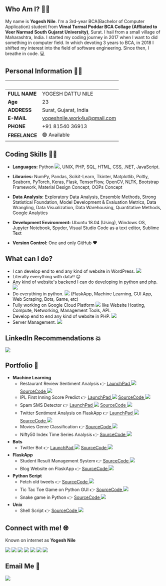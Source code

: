 ## Who Am I? 🙋‍♂️
My name is **Yogesh Nile**. I'm a 3rd-year BCA(Bachelor of Computer Application) student from **Vimal Tormal Poddar BCA Collage (Affliated to Veer Narmad South Gujarat University)**, Surat. I hail from a small village of Maharashtra, India. I started my coding journey in 2017 when I want to did something in computer field. In which devoting 3 years to BCA, in 2018 I shifted my interest into the field of software engineering. Since then, I breathe in code. 💻

## Personal Information 👨‍💼
|  &nbsp; |    &nbsp; |
|------|-----------|
| <strong>FULL NAME</strong> | YOGESH DATTU NILE |
| <strong>Age</strong> | 23 |
| <strong>ADDRESS</strong> | Surat, Gujarat, India |
| <strong>E-MAIL</strong> | yogeshnile.work4u@gmail.com |
| <strong>PHONE</strong> | +91 81540 36913 |
| <strong>FREELANCE</strong> | 🟢 Available |

## Coding Skills :man_technologist:
  - **Languages:**  Python [![][python]](), UNIX, PHP, SQL, HTML, CSS, .NET, JavaScript.

  - **Libraries:** NumPy, Pandas, Scikit-Learn, Tkinter, Matplotlib, Poltly, Seaborn, PyTorch, Keras, Flask, TensorFlow, OpenCV, NLTK, Bootstrap Framework, Material Design Concept, OOPs Concept

  - **Data Analysis:** Exploratory Data Analysis, Ensemble Methods, Strong Statistical Foundation, Model Development & Evaluation Metrics, Data Wrangling, Data Visualization, Data Warehousing, Quantitative Methods, Google Analytics

  - **Development Environment:** Ubuntu 18.04 (Using), Windows OS, Jupyter Notebook, Spyder, Visual Studio Code as a text editor, Sublime Text

  - **Version Control:**  One and only GitHub :heart:

## What can I do?
  - I can develop end to end any kind of website in WordPress. [![][wordpress]](https://wordpress.org/)
  - Literally everything with data!! :blush:
  - Any kind of website's backend I can do developing in python and php. [![][developer]][Github]
  - Do everything in python. [![][python]]() (FlaskApp, Machine Learning, GUI App, Web Scraping, Bots, Game, etc)
  - Fully working on Google Cloud Platform [![][GCP]]() like Website Hosting, Compute, Networking, Management Tools, API.
  - Develop end to end any kind of website in PHP. [![][php]]()
  - Server Management. [![][server]]()
  
## LinkedIn Recommendations :boom:

<a href="https://bit.ly/2Ky3ho6"><img src="https://i.imgur.com/lMWzg1W.png"/></a>


## Portfolio :flight_departure:
  - **Machine Learning**
    - Restaurant Review Sentiment Analysis :point_right: [LaunchPad ![][Launchpad]][restaurant]  [SourceCode ![][Source_Code]][restaurant_code]
    - IPL First Inning Score Predict :point_right: [LaunchPad ![][Launchpad]][ipl score]  [SourceCode ![][Source_Code]][ipl score code]
    - Spam SMS Detector :point_right: [LaunchPad ![][Launchpad]][spam-sms-detector]  [SourceCode ![][Source_Code]][spam-sms-detector code]
    - Twitter Sentiment Analysis on FlaskApp :point_right: [LaunchPad ![][Launchpad]][Twitter-Sentiment]  [SourceCode ![][Source_Code]][Twitter-Sentiment code]
    - Movies Genre Classification :point_right: [SourceCode ![][Source_Code]][Movies-Genre-Classification]
    - Nifty50 Index Time Series Analysis :point_right: [SourceCode ![][Source_Code]][Nifty50]
  - **Bots**
    - Twitter Bot :point_right: [LaunchPad ![][Launchpad]][twitter bot]  [SourceCode ![][Source_Code]][twitter bot code]
  - **FlaskApp**
    - Student Result Management System :point_right: [SourceCode ![][Source_Code]][SRMS]
    - Blog Website on FlaskApp :point_right: [SourceCode ![][Source_Code]][Blog-Website]
  - **Python Script**
    - Fetch old tweets :point_right: [SourceCode ![][Source_Code]][fetch-old-tweets]
    - Tic Tac Toe Game on Python GUI :point_right: [SourceCode ![][Source_Code]][Tic-Tac-Toe]
    - Snake game in Python :point_right: [SourceCode ![][Source_Code]][Snake-game]
  - **Unix**
    - Shell Script :point_right: [SourceCode ![][Source_Code]][shell script]


## Connect with me! 🌐
Known on internet as **Yogesh Nile**

[![][I_LinkedIn]][LinkedIn]  [![][I_Github]][Github] [![][I_Twitter]][Twitter] [![][I_Telegram]][Telegram] [![][I_Instagram]][Instagram]  [![][I_Instagram Personal]][Instagram Personal]   [![][I_discord]][discord]

## Email Me :e-mail:

[![][I_Email]][E-mail]


<!--================================= Hyper Links =================================-->
[restaurant]: https://restaurant-review-analysis.herokuapp.com
[restaurant_code]: https://github.com/yogeshnile/Restaurant-Review-Sentiment-Analysis
[twitter bot code]: https://github.com/yogeshnile/twitter-bot
[twitter bot]: https://twitter.com/pythonexpertbot
[ipl score]: https://ipl-inning-score-prediction.herokuapp.com
[ipl score code]: https://github.com/yogeshnile/IPL-First-Inning-Score-Predict
[spam-sms-detector]: https://spam-sms-dectector.herokuapp.com
[spam-sms-detector code]: https://github.com/yogeshnile/spam-sms-detector
[Twitter-Sentiment code]: https://github.com/yogeshnile/Twitter-Sentiment-Analysis-on-Flask-App
[Twitter-Sentiment]: http://hitalfashion.pythonanywhere.com

[Nifty50]: https://github.com/yogeshnile/Nifty50-Index-Time-Series-Analysis
[Snake-game]: https://github.com/yogeshnile/Snake-game-in-python
[Tic-Tac-Toe]: https://github.com/yogeshnile/Tic-Tac-Toe-Game-on-Python-GUI
[Movies-Genre-Classification]: https://github.com/yogeshnile/Movies-Genre-Classification
[Blog-Website]: https://github.com/yogeshnile/Blog-Website-on-FlaskApp
[shell script]: https://github.com/yogeshnile/unix
[fetch-old-tweets]: https://github.com/yogeshnile/fetch-old-tweets
[SRMS]: https://github.com/yogeshnile/Student-Result-Management-System

[Source_Code]: https://img.icons8.com/material-outlined/20/000000/source-code.png
[Launchpad]: https://img.icons8.com/material/20/000000/launchpad.png

[php]: https://img.icons8.com/ios-filled/25/000000/php-logo.png
[wordpress]: https://img.icons8.com/color/20/000000/wordpress.png
[developer]: https://img.icons8.com/plasticine/20/000000/developer.png
[python]: https://img.icons8.com/color/20/000000/snake.png
[GCP]: https://img.icons8.com/color/20/000000/google-cloud-platform.png
[server]: https://img.icons8.com/dusk/20/000000/server.png

[LinkedIn]: https://bit.ly/2Ky3ho6
[Github]: https://bit.ly/2yoggit
[Twitter]: https://bit.ly/3dbLJLC
[Telegram]: https://t.me/yogeshnile
[Instagram]: https://bit.ly/3b9Qeo4
[Instagram Personal]: https://bit.ly/32SXHV0
[E-mail]: mailto:yogeshnile.work4u@gmail.com
[discord]: https://discord.gg/R2ug3gR

[I_discord]: https://img.icons8.com/bubbles/70/000000/discord-logo.png
[I_LinkedIn]: https://img.icons8.com/bubbles/70/000000/linkedin.png
[I_Github]: https://img.icons8.com/bubbles/70/000000/github.png
[I_Twitter]: https://img.icons8.com/bubbles/70/000000/twitter.png
[I_Telegram]: https://img.icons8.com/bubbles/70/000000/telegram-app.png
[I_Instagram]: https://img.icons8.com/bubbles/70/000000/instagram-new.png
[I_Instagram Personal]: https://img.icons8.com/bubbles/70/000000/instagram.png
[I_Email]: https://img.icons8.com/bubbles/70/000000/secured-letter.png
<!--================================= Hyper Link Ended =================================-->